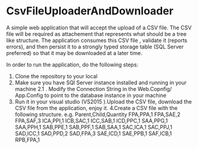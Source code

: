 # CsvFileUploaderAndDownloader
A simple web application that will accept the upload of a CSV file. The CSV file will be required as  attachement that represents what should be a tree like structure. The application consumes this CSV file , validate it (reports errors), and then persist it to a strongly typed storage table (SQL Server preferred) so that it may be downloaded at a later time.

In order to run the application, do the following steps:
1. Clone the repository to your local
2. Make sure you have SQl Server instance  installed and running in your machine
  2.1 . Modify the Connection String in the Web.Copnfig/ App.Config to point to the database instance in your machine
3. Run it in your visual studio (VS2015 ).Upload the CSV file, download the CSV file from the application, enjoy it.
4.Create a CSV file with the following structure.
e.g.
Parent,Child,Quantity
FPA,PPA,1
FPA,SAE,2
FPA,SAF,3
ICA,PPI,1
ICB,SAC,1
ICC,SAB,1
ICD,PPC,1
SAA,PPG,1
SAA,PPH,1
SAB,PPE,1
SAB,PPF,1
SAB,SAA,1
SAC,ICA,1
SAC,PPJ,1
SAD,ICC,1
SAD,PPD,2
SAD,FPA,3
SAE,ICD,1
SAE,PPB,1
SAF,ICB,1
RPB,FPA,1
